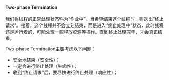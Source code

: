 #### Two-phase Termination
我们将线程的正常处理状态称为“作业中”，当希望结束这个线程时，则送出“终止请求”。接着，这个线程并不会立刻结束，而是进入“终止处理中”状态，此时线程还是运行着的，可能处理一些释放资源等操作。直到终止处理完毕，才会真正结束。

Two-phase Termination主要考虑以下问题：

- 安全地结束（安全性）；
- 一定会进行终止处理（生命性）；
- 收到“终止请求”后，要尽快进行终止处理（响应性）；
